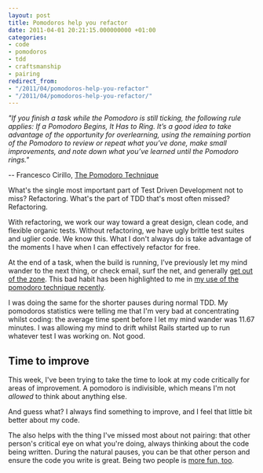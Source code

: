```yaml
---
layout: post
title: Pomodoros help you refactor
date: 2011-04-01 20:21:15.000000000 +01:00
categories:
- code
- pomodoros
- tdd
- craftsmanship
- pairing
redirect_from:
- "/2011/04/pomodoros-help-you-refactor"
- "/2011/04/pomodoros-help-you-refactor/"
---
```

<p><i>"If you finish a task while the Pomodoro is still ticking, the following rule applies: If a Pomodoro Begins, It Has to Ring. It’s a good idea to take advantage of the opportunity for overlearning, using the remaining portion of the Pomodoro to review or repeat what you’ve done, make small improvements, and note down what you’ve learned until the Pomodoro rings."</i></p>

-- Francesco Cirillo, [The Pomodoro Technique](http://www.pomodorotechnique.com/)

What's the single most important part of Test Driven Development not to miss? Refactoring. What's the part of TDD that's most often missed? Refactoring.

With refactoring, we work our way toward a great design, clean code, and flexible organic tests. Without refactoring, we have ugly brittle test suites and uglier code. We know this. What I don't always do is take advantage of the moments I have when I can effectively refactor for free.

At the end of a task, when the build is running, I've previously let my mind wander to the next thing, or check email, surf the net, and generally [get out of the zone](http://www.computus.org/journal/?p=982). This bad habit has been highlighted to me in [my use of the pomodoro technique recently](/2011/03/pomodoros-done-hopefully-right).

I was doing the same for the shorter pauses during normal TDD. My pomodoros statistics were telling me that I'm very bad at concentrating whilst coding: the average time spent before I let my mind wander was 11.67 minutes. I was allowing my mind to drift whilst Rails started up to run whatever test I was working on. Not good.

## Time to improve

This week, I've been trying to take the time to look at my code critically for areas of improvement. A pomodoro is indivisible, which means I'm not _allowed_ to think about anything else.

And guess what? I always find something to improve, and I feel that little bit better about my code.

The also helps with the thing I've missed most about not pairing: that other person's critical eye on what you're doing, always thinking about the code being written. During the natural pauses, you can be that other person and ensure the code you write is great. Being two people is [more fun, too](http://www.pixar.com/shorts/gg/index.html).
